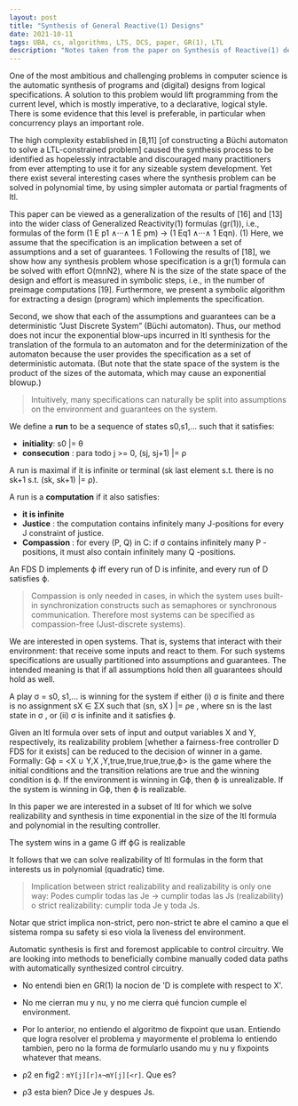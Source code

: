```yaml
---
layout: post
title: "Synthesis of General Reactive(1) Designs"
date: 2021-10-11
tags: UBA, cs, algorithms, LTS, DCS, paper, GR(1), LTL
description: "Notes taken from the paper on Synthesis of Reactive(1) designs, introducing GR(1) and an algorithm for automatic controller synthesis for such LTL specifications"
---
```


One of the most ambitious and challenging problems in computer science is the automatic synthesis of programs and
(digital) designs from logical specifications. A solution to this problem would lift programming from the current level, which
is mostly imperative, to a declarative, logical style. There is some evidence that this level is preferable, in particular when
concurrency plays an important role.

The high complexity established in [8,11] [of constructing a Büchi automaton to solve a LTL-constrained problem] caused the synthesis process to be identified as hopelessly intractable and
discouraged many practitioners from ever attempting to use it for any sizeable system development. Yet there exist several
interesting cases where the synthesis problem can be solved in polynomial time, by using simpler automata or partial
fragments of ltl.

This paper can be viewed as a generalization of the results of [16] and [13] into the wider class of Generalized Reactivity(1)
formulas (gr(1)), i.e., formulas of the form
(1 E p1 ∧···∧ 1 E pm) → (1 Eq1 ∧···∧ 1 Eqn). (1)
Here, we assume that the specification is an implication between a set of assumptions and a set of guarantees.
1 Following
the results of [18], we show how any synthesis problem whose specification is a gr(1) formula can be solved with effort
O(mnN2), where N is the size of the state space of the design and effort is measured in symbolic steps, i.e., in the number
of preimage computations [19]. Furthermore, we present a symbolic algorithm for extracting a design (program) which
implements the specification.

Second, we show that each of the assumptions and
guarantees can be a deterministic “Just Discrete System” (Büchi automaton). Thus, our method does not incur the exponential blow-ups incurred in ltl synthesis for the translation of the formula to an automaton and for the determinization of the
automaton because the user provides the specification as a set of deterministic automata. (But note that the state space of
the system is the product of the sizes of the automata, which may cause an exponential blowup.)

> Intuitively, many specifications can naturally be split into assumptions on the environment and guarantees on the system.

We define a **run** to be a sequence of states s0,s1,... such that it satisfies:
- **initiality**: s0 \|= θ
- **consecution** : para todo j >= 0, (sj, sj+1) \|= ρ

A run is maximal if it is infinite or terminal (sk last element s.t. there is no sk+1 s.t. (sk, sk+1) \|= ρ).

A run is a **computation** if it also satisfies:
- **it is infinite**
- **Justice** : the computation contains infinitely many J-positions for every J constraint of justice.
- **Compassion** : for every (P, Q) in C:  if σ contains infinitely many P -positions, it must also contain infinitely many Q -positions.

An FDS D implements ϕ iff every run of D is infinite, and every run of D satisfies ϕ.

> Compassion is only needed in cases, in which the system uses built-in synchronization constructs such as semaphores or synchronous communication. Therefore most systems can be specified as compassion-free (Just-discrete systems).

We are interested in open systems. That is, systems that interact with their environment: that receive some inputs
and react to them. For such systems specifications are usually partitioned into assumptions and guarantees. The intended
meaning is that if all assumptions hold then all guarantees should hold as well.

A play σ = s0, s1,... is winning for the system if either (i) σ is finite and there is no assignment sX ∈ ΣX such that
(sn, sX ) \|= ρe , where sn is the last state in σ , or (ii) σ is infinite and it satisfies ϕ.

Given an ltl formula over sets of input and output variables X and Y, respectively, its realizability problem [whether a fairness-free controller D FDS for it exists] can be reduced to the decision of winner in a game. Formally: Gϕ = \<X ∪ Y,X ,Y,true,true,true,true,ϕ\> is the game where the
initial conditions and the transition relations are true and the winning condition is ϕ. If the environment is winning in Gϕ,
then ϕ is unrealizable.  If the system is winning in Gϕ, then ϕ is realizable.

In this paper we are interested in a subset of ltl for which we solve realizability and synthesis in time exponential in the size of the ltl formula and polynomial in the resulting controller.

The system wins in a game G iff ϕG is realizable

It follows that we can solve realizability of ltl formulas in the form that interests us in polynomial (quadratic) time.

> Implication between strict realizability and realizability is only one way: Podes cumplir todas las Je -> cumplir todas las Js (realizability) o strict realizability: cumplir toda Je y toda Js. 

Notar que strict implica non-strict, pero non-strict te abre el camino a que el sistema rompa su safety si eso viola la liveness del environment.

Automatic synthesis is first and foremost applicable to control circuitry. We are looking into methods to beneficially
combine manually coded data paths with automatically synthesized control circuitry.

- No entendi bien en GR(1) la nocion de 'D is complete with respect to X'.
- No me cierran mu y nu, y no me cierra qué funcion cumple el environment.
- Por lo anterior, no entiendo el algoritmo de fixpoint que usan. Entiendo que logra resolver el problema y mayormente el problema lo entiendo tambien, pero no la forma de formularlo usando mu y nu y fixpoints whatever that means.

- ρ2 en fig2 : `mY[j][r]∧¬mY[j][<r]`. Que es?
- ρ3 esta bien? Dice Je y despues Js.
